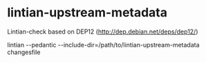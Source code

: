 lintian-upstream-metadata
=========================
 
 
 Lintian-check based on DEP12 (http://dep.debian.net/deps/dep12/)
 
 
 lintian --pedantic --include-dir=/path/to/lintian-upstream-metadata changesfile
